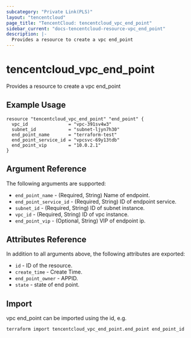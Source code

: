```yaml
---
subcategory: "Private Link(PLS)"
layout: "tencentcloud"
page_title: "TencentCloud: tencentcloud_vpc_end_point"
sidebar_current: "docs-tencentcloud-resource-vpc_end_point"
description: |-
  Provides a resource to create a vpc end_point
---
```


# tencentcloud_vpc_end_point

Provides a resource to create a vpc end_point

## Example Usage

```hcl
resource "tencentcloud_vpc_end_point" "end_point" {
  vpc_id               = "vpc-391sv4w3"
  subnet_id            = "subnet-ljyn7h30"
  end_point_name       = "terraform-test"
  end_point_service_id = "vpcsvc-69y13tdb"
  end_point_vip        = "10.0.2.1"
}
```

## Argument Reference

The following arguments are supported:

* `end_point_name` - (Required, String) Name of endpoint.
* `end_point_service_id` - (Required, String) ID of endpoint service.
* `subnet_id` - (Required, String) ID of subnet instance.
* `vpc_id` - (Required, String) ID of vpc instance.
* `end_point_vip` - (Optional, String) VIP of endpoint ip.

## Attributes Reference

In addition to all arguments above, the following attributes are exported:

* `id` - ID of the resource.
* `create_time` - Create Time.
* `end_point_owner` - APPID.
* `state` - state of end point.


## Import

vpc end_point can be imported using the id, e.g.

```
terraform import tencentcloud_vpc_end_point.end_point end_point_id
```

